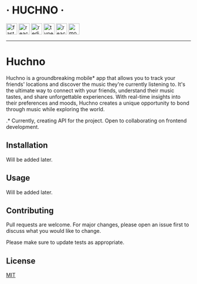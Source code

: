 # · HUCHNO ·

<div>
<img src="https://img.shields.io/badge/FastAPI-black?style=for-the-badge&logo=fastapi" alt="fastapi-logo" height="30" /> 
<img src="https://img.shields.io/badge/react-black.svg?style=for-the-badge&logo=react&logoColor=%2361DAFB" alt="react-logo" height="30" />
<img src="https://img.shields.io/badge/redis-black.svg?style=for-the-badge&logo=redis&logoColor=white" alt="redis" height="30" />
<img src="https://img.shields.io/badge/typescript-black.svg?style=for-the-badge&logo=typescript&logoColor=white" alt="typescript" height="30" />
<img src="https://img.shields.io/badge/postgres-black?style=for-the-badge&logo=postgresql&logoColor=white" alt="react-logo" height="30" />
<img src="https://img.shields.io/badge/MongoDB-black.svg?style=for-the-badge&logo=mongodb&logoColor=whitehttps://img.shields.io/badge/MongoDB-%234ea94b.svg?style=for-the-badge&logo=mongodb&logoColor=white" alt="mongo" height="30" />
</div>

---


# Huchno

Huchno is a groundbreaking mobile* app that allows you to track your friends' locations and discover the music they're currently listening to. It's the ultimate way to connect with your friends, understand their music tastes, and share unforgettable experiences. With real-time insights into their preferences and moods, Huchno creates a unique opportunity to bond through music while exploring the world.

.* Currently, creating API for the project. Open to collaborating on frontend development.

## Installation

Will be added later.

## Usage

Will be added later.

## Contributing

Pull requests are welcome. For major changes, please open an issue first
to discuss what you would like to change.

Please make sure to update tests as appropriate.

## License

[MIT](https://choosealicense.com/licenses/mit/)